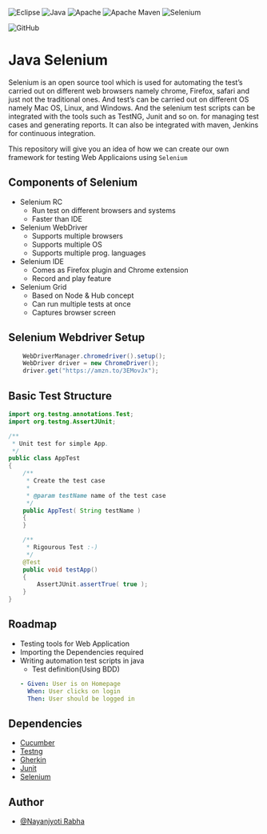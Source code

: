 
![Eclipse](https://img.shields.io/badge/Eclipse-FE7A16.svg?style=for-the-badge&logo=Eclipse&logoColor=white) 
![Java](https://img.shields.io/badge/java-%23ED8B00.svg?style=for-the-badge&logo=java&logoColor=white)
![Apache](https://img.shields.io/badge/apache-%23D42029.svg?style=for-the-badge&logo=apache&logoColor=white)
![Apache Maven](https://img.shields.io/badge/Apache%20Maven-C71A36?style=for-the-badge&logo=Apache%20Maven&logoColor=white)
![Selenium](https://img.shields.io/badge/-selenium-%43B02A?style=for-the-badge&logo=selenium&logoColor=white)

![GitHub](https://img.shields.io/badge/github-%23121011.svg?style=for-the-badge&logo=github&logoColor=white)

# Java Selenium 

Selenium is an open source tool which is used for automating the test’s carried out on different web browsers namely chrome, Firefox, safari and just not the traditional ones. And test’s can be carried out on different OS namely Mac OS, Linux, and Windows. And the selenium test scripts can be integrated with the tools such as TestNG, Junit and so on. for managing test cases and generating reports. It can also be integrated with maven, Jenkins for continuous integration.


This repository will give you an idea of how we can create our own framework for testing Web Applicaions using `Selenium`

## Components of Selenium
- Selenium RC
  - Run test on different browsers and systems
  - Faster than IDE
- Selenium WebDriver
  - Supports multiple browsers
  - Supports multiple OS
  - Supports multiple prog. languages
- Selenium IDE
  - Comes as Firefox plugin and Chrome extension
  - Record and play feature
- Selenium Grid
  - Based on Node & Hub concept
  - Can run multiple tests at once
  - Captures browser screen



## Selenium Webdriver Setup
```java
    WebDriverManager.chromedriver().setup();
    WebDriver driver = new ChromeDriver();
    driver.get("https://amzn.to/3EMovJx");
```

## Basic Test Structure
```java
import org.testng.annotations.Test;
import org.testng.AssertJUnit;

/**
 * Unit test for simple App.
 */
public class AppTest
{
    /**
     * Create the test case
     *
     * @param testName name of the test case
     */
    public AppTest( String testName )
    {
    }

    /**
     * Rigourous Test :-)
     */
    @Test
	public void testApp()
    {
        AssertJUnit.assertTrue( true );
    }
}
```




## Roadmap

- Testing tools for Web Application
- Importing the Dependencies required 
- Writing automation test scripts in java 
    - Test definition(Using BDD)
    ```yaml
    - Given: User is on Homepage
      When: User clicks on login
      Then: User should be logged in

    ```

## Dependencies
- [Cucumber](https://mvnrepository.com/artifact/io.cucumber/cucumber-java)
- [Testng](https://mvnrepository.com/artifact/org.testng/testng)
- [Gherkin](https://mvnrepository.com/artifact/io.cucumber/gherkin)
- [Junit](https://mvnrepository.com/artifact/junit/junit)
- [Selenium](https://mvnrepository.com/artifact/org.seleniumhq.selenium/selenium-java)
## Author

- [@Nayanjyoti Rabha](https://www.github.com/Git-Nayanjyoti)


